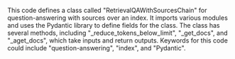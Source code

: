 This code defines a class called "RetrievalQAWithSourcesChain" for question-answering with sources over an index. It imports various modules and uses the Pydantic library to define fields for the class. The class has several methods, including "_reduce_tokens_below_limit", "_get_docs", and "_aget_docs", which take inputs and return outputs. Keywords for this code could include "question-answering", "index", and "Pydantic".

